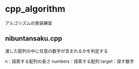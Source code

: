 # cpp_algorithm
アルゴリズムの実装練習

## nibuntansaku.cpp

渡した配列の中に任意の数字が含まれるかを判定する

n：探索する配列の長さ
numbers：探索する配列
target：探す数字